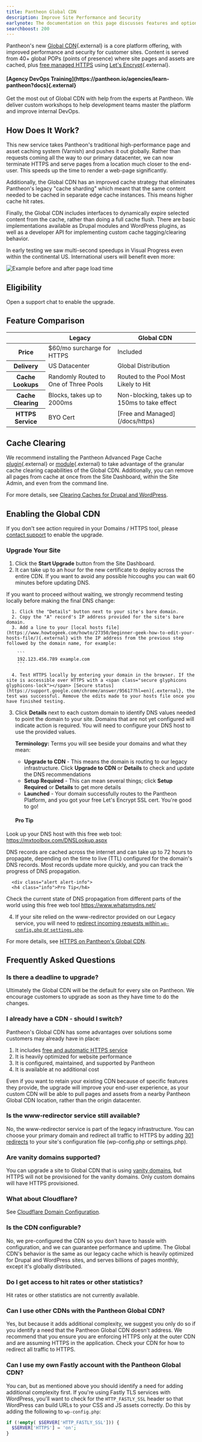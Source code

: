 ```yaml
---
title: Pantheon Global CDN
description: Improve Site Performance and Security
earlynote: The documentation on this page discusses features and options that are not available across the entire platform.
searchboost: 200
---
```


Pantheon's new [Global CDN](https://pantheon.io/global-cdn){.external} is a core platform offering, with improved performance and security for customer sites. Content is served from 40+ global POPs (points of presence) where site pages and assets are cached, plus [free managed HTTPS](/docs/https) using [Let's Encrypt](https://letsencrypt.org){.external}.

<div class="enablement">
  <h4 class="info" markdown="1">[Agency DevOps Training](https://pantheon.io/agencies/learn-pantheon?docs){.external}</h4>
  <p>Get the most out of Global CDN with help from the experts at Pantheon. We deliver custom workshops to help development teams master the platform and improve internal DevOps.</p>
</div>


## How Does It Work?
This new service takes Pantheon's traditional high-performance page and asset caching system (Varnish) and pushes it out globally. Rather than requests coming all the way to our primary datacenter, we can now terminate HTTPS and serve pages from a location much closer to the end-user. This speeds up the time to render a web-page significantly.

Additionally, the Global CDN has an improved cache strategy that eliminates Pantheon's legacy "cache sharding" which meant that the same content needed to be cached in separate edge cache instances. This means higher cache hit rates.

Finally, the Global CDN includes interfaces to dynamically expire selected content from the cache, rather than doing a full cache flush. There are basic implementations available as Drupal modules and WordPress plugins, as well as a developer API for implementing custom cache tagging/clearing behavior.

In early testing we saw multi-second speedups in Visual Progress <a rel="popover" data-proofer-ignore data-toggle="tooltip" data-html="true" data-title="Visual Progress" data-content="The pace at which content renders on the visible page"><em class="fa fa-info-circle"></em></a> even within the continental US. International users will benefit even more:

![Example before and after page load time](/docs/assets/images/global-cdn-time-to-load.png)

## Eligibility
Open a support chat to enable the upgrade.

## Feature Comparison
<table class="table  table-bordered table-responsive">
  <thead>
    <tr>
      <th></th>
      <th>Legacy</th>
      <th>Global CDN</th>
    </tr>
  </thead>
  <tbody>
    <tr>
      <th>Price</th>
      <td>$60/mo surcharge for HTTPS</td>
      <td>Included</td>
    </tr>
    <tr>
      <th>Delivery</th>
      <td>US Datacenter</td>
      <td>Global Distribution</td>
    </tr>
    <tr>
      <th>Cache Lookups</th>
      <td>Randomly Routed to One of Three Pools</td>
      <td>Routed to the Pool Most Likely to Hit</td>
    </tr>
    <tr>
      <th>Cache Clearing</th>
      <td>Blocks, takes up to 2000ms</td>
      <td>Non-blocking, takes up to 150ms to take effect</td>
    </tr>
    <tr>
      <th>HTTPS Service</th>
      <td>BYO Cert</td>
      <td markdown="1">[Free and Managed](/docs/https)</td>
    </tr>
  </tbody>
</table>

## Cache Clearing
We recommend installing the Pantheon Advanced Page Cache [plugin](https://wordpress.org/plugins/pantheon-advanced-page-cache/){.external} or [module](https://www.drupal.org/project/pantheon_advanced_page_cache){.external} to take advantage of the granular cache clearing capabilities of the Global CDN. Additionally, you can remove all pages from cache at once from the Site Dashboard, within the Site Admin, and even from the command line.

For more details, see [Clearing Caches for Drupal and WordPress](/docs/clear-caches/).

## Enabling the Global CDN

If you don't see action required in your Domains / HTTPS tool, please [contact support](/docs/getting-support) to enable the upgrade.

### Upgrade Your Site

1. Click the **Start Upgrade** button from the Site Dashboard.
2. It can take up to an hour for the new certificate to deploy across the entire CDN. If you want to avoid any possible hiccoughs you can wait 60 minutes before updating DNS.

  If you want to proceed without waiting, we strongly recommend testing locally before making the final DNS change:

      1. Click the "Details" button next to your site's bare domain.
      2. Copy the "A" record's IP address provided for the site's bare domain.
      3. Add a line to your [local hosts file](https://www.howtogeek.com/howto/27350/beginner-geek-how-to-edit-your-hosts-file/){.external} with the IP address from the previous step followed by the domain name, for example:

        ```
        192.123.456.789 example.com
        ```

      4. Test HTTPS locally by entering your domain in the browser. If the site is accessible over HTTPS with a <span class="secure glyphicons glyphicons-lock"></span> [Secure status](https://support.google.com/chrome/answer/95617?hl=en){.external}, the test was successful. Remove the edits made to your hosts file once you have finished testing.


3. Click **Details** next to each custom domain to identify DNS values needed to point the domain to your site. Domains that are not yet configured will indicate action is required. You will need to configure your DNS host to use the provided values.

   **Terminology:** Terms you will see beside your domains and what they mean:

      - **Upgrade to CDN** - This means the domain is routing to our legacy infrastructure. Click **Upgrade to CDN** or **Details** to check and update the DNS recommendations
      - **Setup Required** - This can mean several things; click **Setup Required** or **Details** to get more details
      - **Launched** - Your domain successfully routes to the Pantheon Platform, and you got your free Let's Encrypt SSL cert. You're good to go!

    <div class="alert alert-info">
    <h4 class="info">Pro Tip</h4>
Look up your DNS host with this free web tool: <a class="external" href="https://mxtoolbox.com/DNSLookup.aspx">https://mxtoolbox.com/DNSLookup.aspx</a>
</div>

  DNS records are cached across the internet and can take up to 72 hours to propagate, depending on the time to live (TTL) configured for the domain's DNS records. Most records update more quickly, and you can track the progress of DNS propagation.

      <div class="alert alert-info">
      <h4 class="info">Pro Tip</h4>
Check the current state of DNS propagation from different parts of the world using this free web tool <a class="external" href="https://www.whatsmydns.net/">https://www.whatsmydns.net/</a>
</div>

4. If your site relied on the www-redirector provided on our Legacy service, you will need to [redirect incoming requests within `wp-config.php` or `settings.php`](/docs/guides/launch/redirects/).

For more details, see [HTTPS on Pantheon's Global CDN](/docs/https).

## Frequently Asked Questions

### Is there a deadline to upgrade?
Ultimately the Global CDN will be the default for every site on Pantheon. We encourage customers to upgrade as soon as they have time to do the changes.

### I already have a CDN - should I switch?
Pantheon's Global CDN has some advantages over solutions some customers may already have in place:

1. It includes [free and automatic HTTPS service](/docs/https)
2. It is heavily optimized for website performance
3. It is configured, maintained, and supported by Pantheon
4. It is available at no additional cost

Even if you want to retain your existing CDN because of specific features they provide, the upgrade will improve your end-user experience, as your custom CDN will be able to pull pages and assets from a nearby Pantheon Global CDN location, rather than the origin datacenter.

### Is the www-redirector service still available?
No, the www-redirector service is part of the legacy infrastructure. You can choose your primary domain and redirect all traffic to HTTPS by adding [301 redirects](/docs/guides/launch/redirects/) to your site's configuration file (wp-config.php or settings.php).

### Are vanity domains supported?
You can upgrade a site to Global CDN that is using [vanity domains](/docs/vanity-domains/), but HTTPS will not be provisioned for the vanity domains. Only custom domains will have HTTPS provisioned.

### What about Cloudflare?
See [Cloudflare Domain Configuration](/docs/cloudflare/).

### Is the CDN configurable?
No, we pre-configured the CDN so you don’t have to hassle with configuration, and we can guarantee performance and uptime. The Global CDN's behavior is the same as our legacy cache which is heavily optimized for Drupal and WordPress sites, and serves billions of pages monthly, except it's globally distributed.

### Do I get access to hit rates or other statistics?
Hit rates or other statistics are not currently available.

### Can I use other CDNs with the Pantheon Global CDN?
Yes, but because it adds additional complexity, we suggest you only do so if you identify a need that the Pantheon Global CDN doesn't address. We recommend that you ensure you are enforcing HTTPS only at the outer CDN and are assuming HTTPS in the application. Check your CDN for how to redirect all traffic to HTTPS.

### Can I use my own Fastly account with the Pantheon Global CDN?
You can, but as mentioned above you should identify a need for adding additional complexity first. If you're using Fastly TLS services with WordPress, you'll want to check for the `HTTP_FASTLY_SSL` header so that WordPress can build URLs to your CSS and JS assets correctly. Do this by adding the following to `wp-config.php`:

```php
if (!empty( $SERVER['HTTP_FASTLY_SSL'])) {
  $SERVER['HTTPS'] = 'on';
}
```
